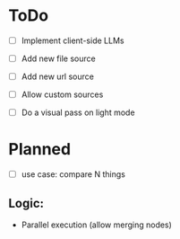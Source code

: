 # ToDo

- [ ] Implement client-side LLMs

- [ ] Add new file source
- [ ] Add new url source
- [ ] Allow custom sources

- [ ] Do a visual pass on light mode

# Planned

- [ ] use case: compare N things

## Logic:

- Parallel execution (allow merging nodes)
